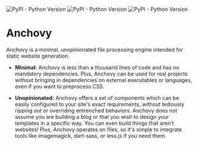 ![PyPI - Python Version](https://img.shields.io/pypi/v/anchovy)
![PyPI - Python Version](https://img.shields.io/pypi/pyversions/anchovy)
![PyPI - Python Version](https://img.shields.io/pypi/l/anchovy)

# Anchovy

Anchovy is a minimal, unopinionated file processing engine intended for static
website generation.

* **Minimal:** Anchovy is less than a thousand lines of code and has no
  mandatory dependencies. Plus, Anchovy can be used for real projects without
  bringing in dependencies on external executables or languages, even if you
  want to preprocess CSS.

* **Unopinionated:** Anchovy offers a set of components which can be easily
  configured to your site's exact requirements, without tediously ripping out
  or overriding entrenched behaviors. Anchovy does not assume you are building
  a blog or that you wish to design your templates in a specific way. You can
  even build things that aren't websites! Plus, Anchovy operates on files, so
  it's simple to integrate tools like imagemagick, dart-sass, or less.js if you
  need them.
